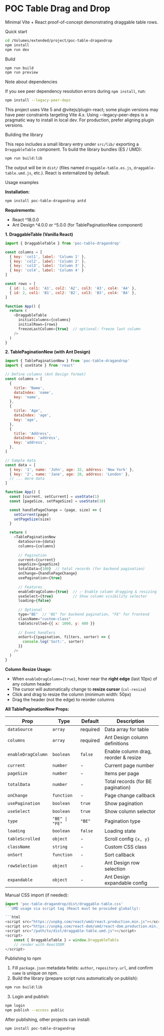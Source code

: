 # POC Table Drag and Drop

Minimal Vite + React proof-of-concept demonstrating draggable table rows.

Quick start

```bash
cd /Volumes/extended/project/poc-table-dragandrop
npm install
npm run dev
```

Build

```bash
npm run build
npm run preview
```

Note about dependencies

If you see peer dependency resolution errors during `npm install`, run:

```bash
npm install --legacy-peer-deps
```

This project uses Vite 5 and @vitejs/plugin-react; some plugin versions may have peer constraints targeting Vite 4.x. Using --legacy-peer-deps is a pragmatic way to install in local dev. For production, prefer aligning plugin versions.

Building the library

This repo includes a small library entry under `src/lib/` exporting a `DraggableTable` component. To build the library bundles (ES / UMD):

```bash
npm run build:lib
```

The output will be in `dist/` (files named `draggable-table.es.js`, `draggable-table.umd.js`, etc.). React is externalized by default.

Usage examples

**Installation:**

```bash
npm install poc-table-dragandrop antd
```

**Requirements:**
- React ^18.0.0
- Ant Design ^4.0.0 or ^5.0.0 (for TablePaginationNew component)

**1. DraggableTable (Vanilla React)**

```js
import { DraggableTable } from 'poc-table-dragandrop'

const columns = [
  { key: 'col1', label: 'Column 1' },
  { key: 'col2', label: 'Column 2' },
  { key: 'col3', label: 'Column 3' },
  { key: 'col4', label: 'Column 4' }
]

const rows = [
  { id: 1, col1: 'A1', col2: 'A2', col3: 'A3', col4: 'A4' },
  { id: 2, col1: 'B1', col2: 'B2', col3: 'B3', col4: 'B4' },
]

function App() {
  return (
    <DraggableTable 
      initialColumns={columns} 
      initialRows={rows}
      freezeLastColumn={true}  // optional: freeze last column
    />
  )
}
```

**2. TablePaginationNew (with Ant Design)**

```js
import { TablePaginationNew } from 'poc-table-dragandrop'
import { useState } from 'react'

// Define columns (Ant Design format)
const columns = [
  {
    title: 'Name',
    dataIndex: 'name',
    key: 'name',
  },
  {
    title: 'Age',
    dataIndex: 'age',
    key: 'age',
  },
  {
    title: 'Address',
    dataIndex: 'address',
    key: 'address',
  },
]

// Sample data
const data = [
  { key: '1', name: 'John', age: 32, address: 'New York' },
  { key: '2', name: 'Jane', age: 28, address: 'London' },
  // ... more data
]

function App() {
  const [current, setCurrent] = useState(1)
  const [pageSize, setPageSize] = useState(10)

  const handlePageChange = (page, size) => {
    setCurrent(page)
    setPageSize(size)
  }

  return (
    <TablePaginationNew
      dataSource={data}
      columns={columns}
      
      // Pagination
      current={current}
      pageSize={pageSize}
      totalData={100}  // total records (for backend pagination)
      onChange={handlePageChange}
      usePagination={true}
      
      // Features
      enableDragColumn={true}  // ✅ Enable column dragging & resizing
      useSelect={true}         // Show column visibility selector
      loading={false}
      
      // Optional
      type="BE"  // "BE" for backend pagination, "FE" for frontend
      className="custom-class"
      tableScrolled={{ x: 1000, y: 400 }}
      
      // Event handlers
      onSort={(pagination, filters, sorter) => {
        console.log('Sort:', sorter)
      }}
    />
  )
}
```

**Column Resize Usage:**
- When `enableDragColumn={true}`, hover near the **right edge** (last 10px) of any column header
- The cursor will automatically change to **resize cursor** (`col-resize`)
- Click and drag to resize the column (minimum width: 50px)
- Drag the header (not the edge) to reorder columns

**All TablePaginationNew Props:**

| Prop | Type | Default | Description |
|------|------|---------|-------------|
| `dataSource` | `array` | required | Data array for table |
| `columns` | `array` | required | Ant Design column definitions |
| `enableDragColumn` | `boolean` | `false` | Enable column drag, reorder & resize |
| `current` | `number` | - | Current page number |
| `pageSize` | `number` | - | Items per page |
| `totalData` | `number` | - | Total records (for BE pagination) |
| `onChange` | `function` | - | Page change callback |
| `usePagination` | `boolean` | `true` | Show pagination |
| `useSelect` | `boolean` | `true` | Show column selector |
| `type` | `"BE" \| "FE"` | `"BE"` | Pagination type |
| `loading` | `boolean` | `false` | Loading state |
| `tableScrolled` | `object` | - | Scroll config `{x, y}` |
| `className` | `string` | - | Custom CSS class |
| `onSort` | `function` | - | Sort callback |
| `rowSelection` | `object` | - | Ant Design row selection |
| `expandable` | `object` | - | Ant Design expandable config |

Manual CSS import (if needed):

```js
import 'poc-table-dragandrop/dist/draggable-table.css'
```UMD usage via script tag (React must be provided globally):

```html
<script src="https://unpkg.com/react/umd/react.production.min.js"></script>
<script src="https://unpkg.com/react-dom/umd/react-dom.production.min.js"></script>
<script src="/path/to/dist/draggable-table.umd.js"></script>
<script>
	const { DraggableTable } = window.DraggableTable
	// render with ReactDOM
</script>
```

Publishing to npm

1. Fill `package.json` metadata fields: `author`, `repository.url`, and confirm `name` is unique on npm.
2. Build the library (prepare script runs automatically on publish):

```bash
npm run build:lib
```

3. Login and publish:

```bash
npm login
npm publish --access public
```

After publishing, other projects can install:

```bash
npm install poc-table-dragandrop
```

